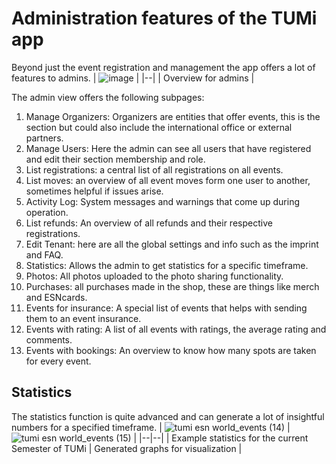 # Administration features of the TUMi app
Beyond just the event registration and management the app offers a lot of features to admins.
| ![image](https://user-images.githubusercontent.com/3612748/173588300-eff1f7ee-63ff-484c-bed8-797add7d5848.png) |
|--|
| Overview for admins |

The admin view offers the following subpages:

 1. Manage Organizers: Organizers are entities that offer events, this is the section but could also include the international office or external partners.
 2. Manage Users: Here the admin can see all users that have registered and edit their section membership and role.
 3. List registrations: a central list of all registrations on all events.
 4. List moves: an overview of all event moves form one user to another, sometimes helpful if issues arise.
 5. Activity Log: System messages and warnings that come up during operation.
 6. List refunds: An overview of all refunds and their respective registrations.
 7. Edit Tenant: here are all the global settings and info such as the imprint and FAQ.
 8. Statistics: Allows the admin to get statistics for a specific timeframe.
 9. Photos: All photos uploaded to the photo sharing functionality.
 10. Purchases: all purchases made in the shop, these are things like merch and ESNcards.
 11. Events for insurance: A special list of events that helps with sending them to an event insurance.
 12. Events with rating: A list of all events with ratings, the average rating and comments.
 13. Events with bookings: An overview to know how many spots are taken for every event.

## Statistics
The statistics function is quite advanced and can generate a lot of insightful numbers for a specified timeframe.
| ![tumi esn world_events (14)](https://user-images.githubusercontent.com/3612748/173588335-3997329b-ba58-4103-8f50-f8c9bac3c907.png) | ![tumi esn world_events (15)](https://user-images.githubusercontent.com/3612748/173588346-923d9383-cc98-48c4-9423-6d3bf4fa35ea.png) |
|--|--|
| Example statistics for the current Semester of TUMi | Generated graphs for visualization |
 
